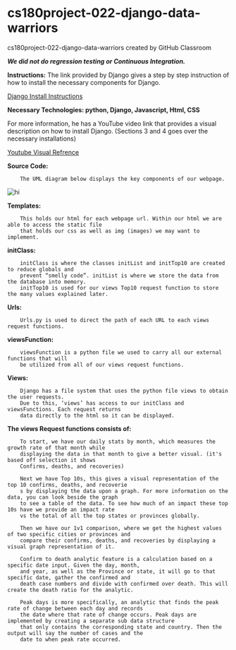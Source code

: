 # cs180project-022-django-data-warriors
cs180project-022-django-data-warriors created by GitHub Classroom

***We did not do regression testing or Continuous Integration.***

**Instructions:**
The link provided by Django gives a step by step instruction of how to install the necessary components for Django.

[Django Install Instructions](https://docs.djangoproject.com/en/3.2/topics/install/)


**Necessary Technologies: python, Django, Javascript, Html, CSS** 

For more information, he has a YouTube video link that provides a visual description on how to install Django. (Sections 3 and 4 goes over the necessary installations)

[Youtube Visual Refrence](https://youtu.be/F5mRW0jo-U4?t=302) 

**Source Code:** 

		The UML diagram below displays the key components of our webpage.
![hi](https://github.com/ucr-cs180-fall21/cs180project-022-django-data-warriors/blob/main/DjangoUML.jpg?raw=true)

**Templates:**

		This holds our html for each webpage url. Within our html we are able to access the static file 
		that holds our css as well as img (images) we may want to implement.

**initClass:**

		initClass is where the classes initList and initTop10 are created to reduce globals and 
		prevent “smelly code”. initList is where we store the data from the database into memory. 
		initTop10 is used for our views Top10 request function to store the many values explained later.


**Urls:**

		Urls.py is used to direct the path of each URL to each views request functions.

**viewsFunction:**

		viewsFunction is a python file we used to carry all our external functions that will
		be utilized from all of our views request functions. 

**Views:**

		Django has a file system that uses the python file views to obtain the user requests.
		Due to this, ‘views’ has access to our initClass and viewsFunctions. Each request returns
		data directly to the html so it can be displayed. 

**The views Request functions consists of:**

		To start, we have our daily stats by month, which measures the growth rate of that month while
		displaying the data in that month to give a better visual. (it's based off selection it shows 
		Confirms, deaths, and recoveries) 
	
		Next we have Top 10s, this gives a visual representation of the top 10 confirms, deaths, and recoverie
		s by displaying the data upon a graph. For more information on the data, you can look beside the graph
		to see a table of the data. To see how much of an impact these top 10s have we provide an impact rate
		vs the total of all the top states or provinces globally.

		Then we have our 1v1 comparison, where we get the highest values of two specific cities or provinces and 
		compare their confirms, deaths, and recoveries by displaying a visual graph representation of it.	

		Confirm to death analytic feature is a calculation based on a specific date input. Given the day, month,
		and year, as well as the Province or state, it will go to that specific date, gather the confirmed and 
		death case numbers and divide with confirmed over death. This will create the death ratio for the analytic.

		Peak days is more specifically, an analytic that finds the peak rate of change between each day and records 
		the date where that rate of change occurs. Peak days are implemented by creating a separate sub data structure 
		that only contains the corresponding state and country. Then the output will say the number of cases and the 
		date to when peak rate occurred.
